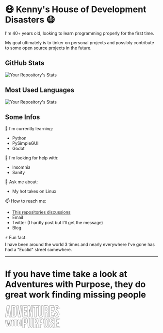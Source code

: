 
# 😷 Kenny's House of Development Disasters 😷
I'm 40+ years old, looking to learn programming properly for the first time.  

My goal ultimately is to tinker on personal projects and possibly contribute to some open source projects in the future.

## GitHub Stats
![Your Repository's Stats](https://github-readme-stats.vercel.app/api?username=kennyh7279&show_icons=true)
## Most Used Languages
![Your Repository's Stats](https://github-readme-stats.vercel.app/api/top-langs/?username=kennyh7279&theme=blue-green)

## Some Infos  

🧠 I'm currently learning:
* Python
* PySimpleGUI
* Godot

🤔 I'm looking for help with:
* Insomnia
* Sanity  

💬 Ask me about:
* My hot takes on Linux

📫 How to reach me:  
  
* [This repositories discussions](https://github.com/kennyh7279/kennyh7279/discussions)
* Email
* Twitter (I hardly post but I'll get the message)
* Blog

⚡️ Fun fact:  
I have been around the world 3 times and nearly everywhere I've gone has had a "Euclid" street somewhere.

---
# If you have time take a look at Adventures with Purpose, they do great work finding missing people
[![Adventures_With_Purpose](awp.png)](https://adventureswithpurpose.com/)

